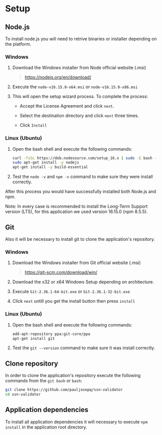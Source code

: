 
# Setup

## Node.js

To install node.js you will need to retrive binaries or installer depending on the platform.

### Windows

1. Download the Windows installer from Node official website (.msi)

     > <https://nodejs.org/en/download/>

1. Execute the `node-v16.15.0-x64.msi` or `node-v16.15.0-x86.msi`

1. This will open the setup wizard process. To complete the process:

   - Accept the License Agreement and click `next`.

   - Select the destination directory and click `next` three times.

   - Click `Install`

### Linux (Ubuntu)

1. Open the bash shell and execute the following commands:

   ```bash
   curl -fsSL https://deb.nodesource.com/setup_16.x | sudo -E bash -
   sudo apt-get install -y nodejs
   apt-get install -y build-essential
   ````

1. Test the `node -v` and `npm -v` command to make sure they were install correctly.

After this process you would have successfully installed both Node.js and npm.

Note: In every case is recommended to install the Long-Term Support version (LTS), for this application we used version 16.15.0 (npm 8.5.5).

## Git

Also it will be necessary to install git to clone the application's repository.

### Windows

1. Download the Windows installer from Git official website (.msi)

     > <https://git-scm.com/download/win/>

1. Download the x32 or x64 Windows Setup depending on architecture.

1. Execute `Git-2.36.1-64-bit.exe` or `Git-2.36.1-32-bit.exe`

1. Click `next` untill you get the install button then press `install`

### Linux (Ubuntu)

1. Open the bash shell and execute the following commands:

   ```bash
   add-apt-repository ppa:git-core/ppa
   apt-get install git
   ````

1. Test the `git --version` command to make sure it was install correctly.

## Clone repository

In order to clone the application's repository execute the following commands from the `git bash` or `bash`:

   ```bash
   git clone https://github.com/pauljosepq/ssn-validator
   cd ssn-validator
   ```

## Application dependencies

To install all application dependencies it will necessary to execute `npm install` in the application root directory.
